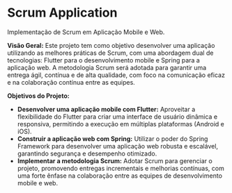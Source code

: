# Scrum Application
Implementação de Scrum em Aplicação Mobile e Web.

**Visão Geral:**
Este projeto tem como objetivo desenvolver uma aplicação utilizando as melhores práticas de Scrum, com uma abordagem dual de tecnologias: Flutter para o desenvolvimento mobile e Spring para a aplicação web. A metodologia Scrum será adotada para garantir uma entrega ágil, contínua e de alta qualidade, com foco na comunicação eficaz e na colaboração contínua entre as equipes.

**Objetivos do Projeto:**

- **Desenvolver uma aplicação mobile com Flutter:** Aproveitar a flexibilidade do Flutter para criar uma interface de usuário dinâmica e responsiva, permitindo a execução em múltiplas plataformas (Android e iOS).
- **Construir a aplicação web com Spring:** Utilizar o poder do Spring Framework para desenvolver uma aplicação web robusta e escalável, garantindo segurança e desempenho otimizado.
- **Implementar a metodologia Scrum:** Adotar Scrum para gerenciar o projeto, promovendo entregas incrementais e melhorias contínuas, com uma forte ênfase na colaboração entre as equipes de desenvolvimento mobile e web.
